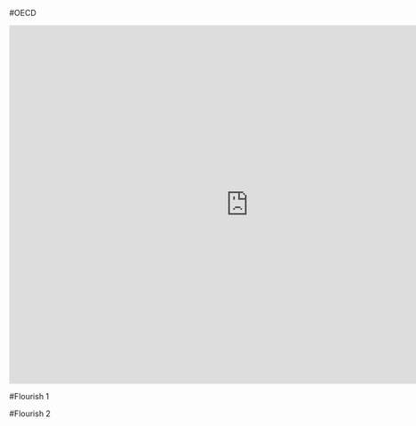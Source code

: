#OECD

<iframe src="https://data.oecd.org/chart/6BgG" width="860" height="645" style="border: 0" mozallowfullscreen="true" webkitallowfullscreen="true" allowfullscreen="true"><a href="https://data.oecd.org/chart/6BgG" target="_blank">OECD Chart: General government debt, Total, % of GDP, 2020</a></iframe>


#Flourish 1

<div class="flourish-embed flourish-chart" data-src="visualisation/8557947"><script src="https://public.flourish.studio/resources/embed.js"></script></div>

#Flourish 2

<div class="flourish-embed flourish-chart" data-src="visualisation/8558259"><script src="https://public.flourish.studio/resources/embed.js"></script></div>

 
